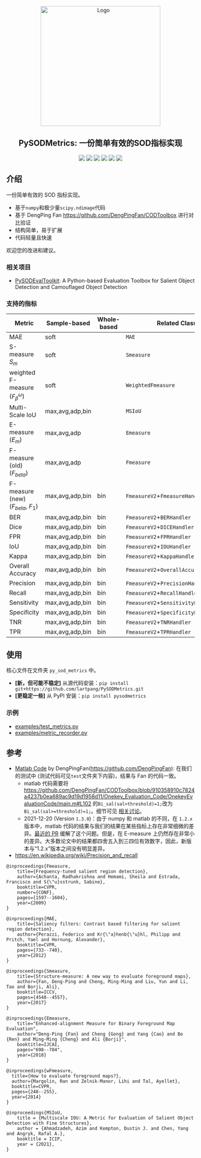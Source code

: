 <div align="center">
  <img src="https://github.com/lartpang/PySODMetrics/blob/main/images/logo.png?raw=true" alt="Logo" width="320" height="auto">
  </br>
  <h2>PySODMetrics: 一份简单有效的SOD指标实现</h2>
  <a href="./readme.md"><img src="https://img.shields.io/badge/README-English-blue"></a>
  <img src="https://img.shields.io/pypi/v/pysodmetrics">
  <img src="https://img.shields.io/pypi/dm/pysodmetrics?label=pypi%20downloads&logo=PyPI&logoColor=white">
  <img src="https://img.shields.io/github/last-commit/lartpang/PySODMetrics">
  <img src="https://img.shields.io/github/last-commit/lartpang/PySODMetrics">
  <img src="https://img.shields.io/github/release-date/lartpang/PySODMetrics">
</div>

## 介绍

一份简单有效的 SOD 指标实现。

- 基于`numpy`和极少量`scipy.ndimage`代码
- 基于 DengPing Fan <https://github.com/DengPingFan/CODToolbox> 进行对比验证
- 结构简单，易于扩展
- 代码轻量且快速

欢迎您的改进和建议。

### 相关项目

- [PySODEvalToolkit](https://github.com/lartpang/PySODEvalToolkit): A Python-based Evaluation Toolbox for Salient Object Detection and Camouflaged Object Detection

### 支持的指标

| Metric                                    | Sample-based    | Whole-based | Related Class                         |
| ----------------------------------------- | --------------- | ----------- | ------------------------------------- |
| MAE                                       | soft            |             | `MAE`                                 |
| S-measure $S_{m}$                         | soft            |             | `Smeasure`                            |
| weighted F-measure ($F^{\omega}_{\beta}$) | soft            |             | `WeightedFmeasure`                    |
| Multi-Scale IoU                           | max,avg,adp,bin |             | `MSIoU`                               |
| E-measure ($E_{m}$)                       | max,avg,adp     |             | `Emeasure`                            |
| F-measure (old) ($F_{beta}$)              | max,avg,adp     |             | `Fmeasure`                            |
| F-measure (new) ($F_{beta}$, $F_{1}$)     | max,avg,adp,bin | bin         | `FmeasureV2`+`FmeasureHandler`        |
| BER                                       | max,avg,adp,bin | bin         | `FmeasureV2`+`BERHandler`             |
| Dice                                      | max,avg,adp,bin | bin         | `FmeasureV2`+`DICEHandler`            |
| FPR                                       | max,avg,adp,bin | bin         | `FmeasureV2`+`FPRHandler`             |
| IoU                                       | max,avg,adp,bin | bin         | `FmeasureV2`+`IOUHandler`             |
| Kappa                                     | max,avg,adp,bin | bin         | `FmeasureV2`+`KappaHandler`           |
| Overall Accuracy                          | max,avg,adp,bin | bin         | `FmeasureV2`+`OverallAccuracyHandler` |
| Precision                                 | max,avg,adp,bin | bin         | `FmeasureV2`+`PrecisionHandler`       |
| Recall                                    | max,avg,adp,bin | bin         | `FmeasureV2`+`RecallHandler`          |
| Sensitivity                               | max,avg,adp,bin | bin         | `FmeasureV2`+`SensitivityHandler`     |
| Specificity                               | max,avg,adp,bin | bin         | `FmeasureV2`+`SpecificityHandler`     |
| TNR                                       | max,avg,adp,bin | bin         | `FmeasureV2`+`TNRHandler`             |
| TPR                                       | max,avg,adp,bin | bin         | `FmeasureV2`+`TPRHandler`             |

## 使用

核心文件在文件夹 `py_sod_metrics` 中。

- **[新，但可能不稳定]** 从源代码安装：`pip install git+https://github.com/lartpang/PySODMetrics.git`
- **[更稳定一些]** 从 PyPI 安装：`pip install pysodmetrics`

### 示例

- [examples/test_metrics.py](./examples/test_metrics.py)
- [examples/metric_recorder.py](./examples/metric_recorder.py)

## 参考

- [Matlab Code](https://github.com/DengPingFan/CODToolbox) by DengPingFan(<https://github.com/DengPingFan>): 在我们的测试中 (测试代码可见`test`文件夹下内容)，结果与 Fan 的代码一致。
  - matlab 代码需要将<https://github.com/DengPingFan/CODToolbox/blob/910358910c7824a4237b0ea689ac9d19d1958d11/Onekey_Evaluation_Code/OnekeyEvaluationCode/main.m#L102> 的`Bi_sal(sal>threshold)=1;`改为` Bi_sal(sal>=threshold)=1;`。细节可见 [相关讨论](https://github.com/DengPingFan/CODToolbox/issues/1)。
  - 2021-12-20 (Version `1.3.0`)：由于 numpy 和 matlab 的不同，在 `1.2.x` 版本中，matlab 代码的结果与我们的结果在某些指标上存在非常细微的差异。[最近的 PR](https://github.com/lartpang/PySODMetrics/pull/3) 缓解了这个问题。但是，在 E-measure 上仍然存在非常小的差异。大多数论文中的结果都四舍五入到三四位有效数字，因此，新版本与“1.2.x”版本之间没有明显差异。
- <https://en.wikipedia.org/wiki/Precision_and_recall>

```text
@inproceedings{Fmeasure,
    title={Frequency-tuned salient region detection},
    author={Achanta, Radhakrishna and Hemami, Sheila and Estrada, Francisco and S{\"u}sstrunk, Sabine},
    booktitle=CVPR,
    number={CONF},
    pages={1597--1604},
    year={2009}
}

@inproceedings{MAE,
    title={Saliency filters: Contrast based filtering for salient region detection},
    author={Perazzi, Federico and Kr{\"a}henb{\"u}hl, Philipp and Pritch, Yael and Hornung, Alexander},
    booktitle=CVPR,
    pages={733--740},
    year={2012}
}

@inproceedings{Smeasure,
    title={Structure-measure: A new way to evaluate foreground maps},
    author={Fan, Deng-Ping and Cheng, Ming-Ming and Liu, Yun and Li, Tao and Borji, Ali},
    booktitle=ICCV,
    pages={4548--4557},
    year={2017}
}

@inproceedings{Emeasure,
    title="Enhanced-alignment Measure for Binary Foreground Map Evaluation",
    author="Deng-Ping {Fan} and Cheng {Gong} and Yang {Cao} and Bo {Ren} and Ming-Ming {Cheng} and Ali {Borji}",
    booktitle=IJCAI,
    pages="698--704",
    year={2018}
}

@inproceedings{wFmeasure,
  title={How to evaluate foreground maps?},
  author={Margolin, Ran and Zelnik-Manor, Lihi and Tal, Ayellet},
  booktitle=CVPR,
  pages={248--255},
  year={2014}
}

@inproceedings{MSIoU,
    title = {Multiscale IOU: A Metric for Evaluation of Salient Object Detection with Fine Structures},
    author = {Ahmadzadeh, Azim and Kempton, Dustin J. and Chen, Yang and Angryk, Rafal A.},
    booktitle = ICIP,
    year = {2021},
}
```
